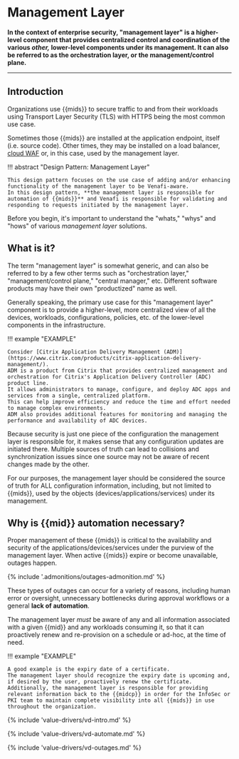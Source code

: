 #  Management Layer

**In the context of enterprise security, "management layer" is a higher-level component that provides centralized control and coordination of the various *other,* lower-level components under its management. It can also be referred to as the orchestration layer, or the management/control plane.**

---

## Introduction

Organizations use {{mids}} to secure traffic to and from their workloads using Transport Layer Security (TLS) with HTTPS being the most common use case.

Sometimes those {{mids}} are installed at the application endpoint, itself (i.e. source code). 
Other times, they may be installed on a load balancer, [cloud WAF](../Cloud-WAF/0-intro-cloud-waf.md) or, in this case, used by the management layer. 

!!! abstract "Design Pattern: Management Layer"

    This design pattern focuses on the use case of adding and/or enhancing functionality of the management layer to be Venafi-aware.
    In this design pattern, **the management layer is responsible for automation of {{mids}}** and Venafi is responsible for validating and responding to requests initiated by the management layer.

Before you begin, it's important to understand the "whats," "whys" and "hows" of various *management layer* solutions. 

## What is it?

The term "management layer" is somewhat generic, and can also be referred to by a few other terms such as "orchestration layer," "management/control plane," "central manager," etc.
Different software products may have their own "productized" name as well.

Generally speaking, the primary use case for this "management layer" component is to provide a higher-level, more centralized view of all the devices, workloads, configurations, policies, etc. of the lower-level components in the infrastructure.

!!! example "EXAMPLE"

    Consider [Citrix Application Delivery Management (ADM)](https://www.citrix.com/products/citrix-application-delivery-management/).
    ADM is a product from Citrix that provides centralized management and orchestration for Citrix's Application Delivery Controller (ADC) product line.
    It allows administrators to manage, configure, and deploy ADC apps and services from a single, centralized platform.
    This can help improve efficiency and reduce the time and effort needed to manage complex environments.
    ADM also provides additional features for monitoring and managing the performance and availability of ADC devices.

Because security is just one piece of the configuration the management layer is responsible for, it makes sense that any configuration updates are initiated there.
Multiple sources of truth can lead to collisions and synchronization issues since one source may not be aware of recent changes made by the other.

For our purposes, the management layer should be considered the source of truth for ALL configuration information, including, but not limited to {{mids}}, used by the objects (devices/applications/services) under its management.

## Why is {{mid}} automation necessary?

Proper management of these {{mids}} is critical to the availability and security of the applications/devices/services under the purview of the management layer.
When active {{mids}} expire or become unavailable, outages happen.

{% include '.admonitions/outages-admonition.md' %}

These types of outages can occur for a variety of reasons, including human error or oversight, unnecessary bottlenecks during approval workflows or a general **lack of automation**.

The management layer *must* be aware of any and all information associated with a given {{mid}} and any workloads consuming it, so that it can proactively renew and re-provision on a schedule or ad-hoc, at the time of need.

!!! example "EXAMPLE"

    A good example is the expiry date of a certificate.
    The management layer should recognize the expiry date is upcoming and, if desired by the user, proactively renew the certificate.
    Additionally, the management layer is responsible for providing relevant information back to the {{midcp}} in order for the InfoSec or PKI team to maintain complete visibility into all {{mids}} in use throughout the organization.

{% include 'value-drivers/vd-intro.md' %}

{% include 'value-drivers/vd-automate.md' %}

{% include 'value-drivers/vd-outages.md' %}